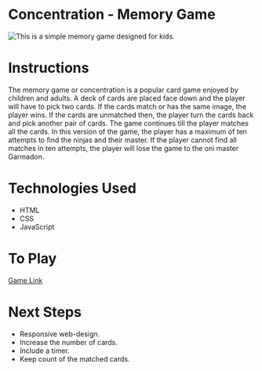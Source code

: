 # Concentration - Memory Game
![This is a simple memory game designed for kids.](https://user-images.githubusercontent.com/113558824/195697964-e299435f-1387-4d11-a3eb-9fa480ec2009.jpg)
# Instructions
The memory game or concentration is a popular card game enjoyed by children and adults. A deck of cards are placed face down and the player will have to pick two cards. If the cards match or has the same image, the player wins. If the cards are unmatched then, the player turn the cards back and pick another pair of cards. The game continues till the player matches all the cards. In this version of the game, the player has a maximum of ten attempts to find the ninjas and their master. If the player cannot find all matches in ten attempts, the player will lose the game to the oni master Garmadon.
# Technologies Used
* HTML
* CSS
* JavaScript
# To Play
[Game Link](https://anitanav.github.io/Project_1-Concentration/)
# Next Steps
* Responsive web-design.
* Increase the number of cards.
* Include a timer.
* Keep count of the matched cards.
